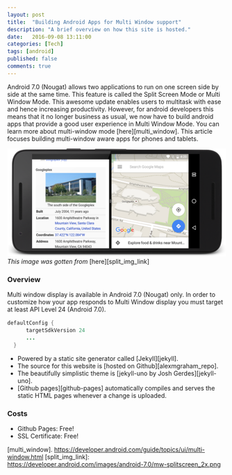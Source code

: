 ```yaml
---
layout: post
title:  "Building Android Apps for Multi Window support"
description: "A brief overview on how this site is hosted."
date:   2016-09-08 13:11:00
categories: [Tech]
tags: [android]
published: false
comments: true
---
```

Android 7.0 (Nougat) allows two applications to run on one screen side by side at the same time. This feature is called the Split Screen Mode or Multi Window Mode. This awesome update enables users to multitask with ease and hence increasing productivity. However, for android  developers this means that it no longer business as usual, we now have to build android apps that provide a good user experience in Multi Window Mode. You can learn more about multi-window mode [here][multi_window]. This article focuses building multi-window aware apps for phones and tablets.


![Split Screen Diagram](/images/split-screen.png)
*This image was gotten from* [here][split_img_link]

### Overview
Multi window display is available in Android 7.0 (Nougat) only. In order to customize how your app responds to Multi Window display you must target at least API Level 24 (Android 7.0).

```java
defaultConfig {
      targetSdkVersion 24
      ...
  }
```


* Powered by a static site generator called [Jekyll][jekyll].
* The source for this website is [hosted on Github][alexmgraham_repo].
* The beautifully simplistic theme is [jekyll-uno by Josh Gerdes][jekyll-uno].
* [Github pages][github-pages] automatically compiles and serves the static HTML pages whenever a change is uploaded.

### Costs
* Github Pages: Free!
* SSL Certificate: Free!


[multi_window]. https://developer.android.com/guide/topics/ui/multi-window.html
[split_img_link]: https://developer.android.com/images/android-7.0/mw-splitscreen_2x.png
